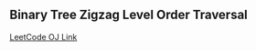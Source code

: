 Binary Tree Zigzag Level Order Traversal
---
[LeetCode OJ Link](https://leetcode.com/problems/binary-tree-zigzag-level-order-traversal/)